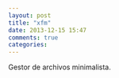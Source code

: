 ```yaml
---
layout: post
title: "xfm"
date: 2013-12-15 15:47
comments: true
categories: 
---
```

Gestor de archivos minimalista.

